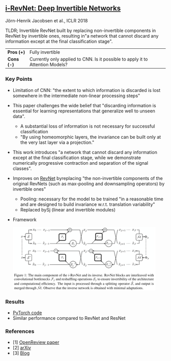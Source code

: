 ## [i-RevNet: Deep Invertible Networks](https://openreview.net/forum?id=HJsjkMb0Z)
Jörn-Henrik Jacobsen et al., ICLR 2018

TLDR; Invertible RevNet built by replacing non-invertible components in RevNet by invertible ones, resulting in﻿"a network that cannot discard any information except at the final classification stage".

<table>
    <tr>
        <td><b>Pros (+)</b></td><td>Fully invertible</td>
    </tr>
    <tr>
        <td><b>Cons (-)</b></td><td>Currently only applied to CNN. Is it possible to apply it to Attention Models?</td>
    </tr>
</table>

### Key Points
* Limitation of CNN: "the extent to which information is discarded is lost somewhere in the intermediate non-linear processing steps"

* This paper challenges the wide belief that "discarding information is essential for learning representations that generalize well to unseen data".
    * A substantial loss of information is not necessary for successful classification
    * "By using homeomorphic layers, the invariance can be built only at the very last layer via a projection."
    
* This work introduces "a network that cannot discard any information except at the final classification stage, while we demonstrate numerically progressive contraction and separation of the signal classes".

* Improves on [RevNet](./revnet.md) by﻿replacing "the non-invertible components of the original RevNets ﻿(such as max-pooling and downsampling operators) by invertible ones"
    * Pooling: necessary for the model to be trained "in a reasonable time and are designed to build invariance w.r.t. translation variability"
    * Replaced by﻿Sj (linear and invertible modules)
    
* Framework
    <p align="left">
    <img src="./imgs/revnet_invertible_framework.png" height="200" alt="i-RevNet Framework">
    </p>

### Results
* [PyTorch code](https://github.com/jhjacobsen/pytorch-i-revnet)
* Similar performance compared to RevNet and ResNet

### References
* [1] [OpenReview paper](https://openreview.net/forum?id=HJsjkMb0Z)
* [2] [arXiv](https://arxiv.org/abs/1802.07088)
* [3] [Blog](https://hub.packtpub.com/paper-in-two-minutes-i-revnet-a-deep-invertible-convolutional-network/)
